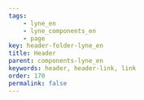```yaml
---
tags: 
    - lyne_en
    - lyne_components_en
    - page
key: header-folder-lyne_en
title: Header
parent: components-lyne_en
keywords: header, header-link, link
order: 170
permalink: false
---
```

